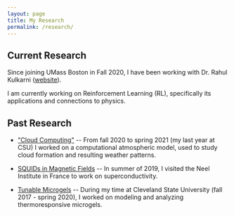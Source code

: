 ```yaml
---
layout: page
title: My Research
permalink: /research/
---
```

## Current Research
Since joining UMass Boston in Fall 2020, I have been working with Dr. Rahul Kulkarni ([website][rahul-website]).

I am currently working on Reinforcement Learning (RL), specifically its applications and connections to physics.

## Past Research
- ["Cloud Computing"][clouds-link]
-- From fall 2020 to spring 2021 (my last year at CSU) I worked on a computational atmospheric model, used to study cloud formation and resulting weather patterns.

- [SQUIDs in Magnetic Fields][neel-link]
-- In summer of 2019, I visited the Neel Institute in France to work on superconductivity. 

- [Tunable Microgels][microgels-link]
-- During my time at Cleveland State University (fall 2017 - spring 2020), I worked on modeling and analyzing thermoresponsive microgels.

<!-- [neel-link]: /research-posts/2022/05/11/neel-research.html -->
<!-- [neel-link]: /_pages/neel-research.html/ -->
[neel-link]: /neel-research/
[microgels-link]: /microgels-research/
[rahul-website]: http://www.quantum.umb.edu/Kulkarni/Rahul_homepage.html
[clouds-link]: /clouds-research/
